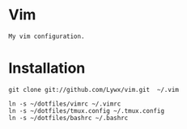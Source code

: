 Vim
===

    My vim configuration.

Installation
===

    git clone git://github.com/Lywx/vim.git  ~/.vim

    ln -s ~/dotfiles/vimrc ~/.vimrc
    ln -s ~/dotfiles/tmux.config ~/.tmux.config
    ln -s ~/dotfiles/bashrc ~/.bashrc
